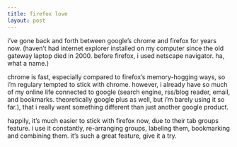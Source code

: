```yaml
---
title: firefox love    
layout: post
---
```



i’ve gone back and forth between google’s chrome and firefox for years now. (haven’t had internet explorer installed on my computer since the old gateway laptop died in 2000. before firefox, i used netscape navigator. ha, what a name.)

chrome is fast, especially compared to firefox’s memory-hogging ways, so i’m regulary tempted to stick with chrome. however, i already have so much of my online life connected to google (search engine, rss/blog reader, email, and bookmarks. theoretically google plus as well, but i’m barely using it so far.), that i really want something different than just another google product.

happily, it’s much easier to stick with firefox now, due to their tab groups feature. i use it constantly, re-arranging groups, labeling them, bookmarking and combining them. it’s such a great feature, give it a try.